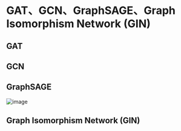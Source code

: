 
# GAT、GCN、GraphSAGE、Graph Isomorphism Network (GIN)
## GAT

## GCN


## GraphSAGE
![image](https://github.com/66xiu/emotion-recogniton-repo/assets/109055774/99ca0688-f406-4371-a96b-54921251f7d2)

## Graph Isomorphism Network (GIN)

